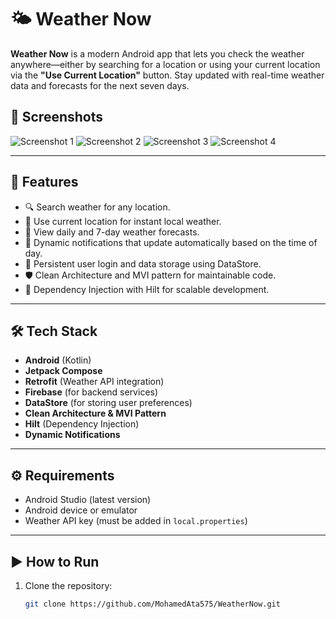 
# 🌤 Weather Now

**Weather Now** is a modern Android app that lets you check the weather anywhere—either by searching for a location or using your current location via the **"Use Current Location"** button. Stay updated with real-time weather data and forecasts for the next seven days.

## 📸 Screenshots

![Screenshot 1](images/screenshot1.png)
![Screenshot 2](images/screenshot2.png)
![Screenshot 3](images/screenshot3.png)
![Screenshot 4](images/screenshot4.png)

---

## 🚀 Features

- 🔍 Search weather for any location.
- 📍 Use current location for instant local weather.
- 📅 View daily and 7-day weather forecasts.
- 🔔 Dynamic notifications that update automatically based on the time of day.
- 💾 Persistent user login and data storage using DataStore.
- 🛡 Clean Architecture and MVI pattern for maintainable code.
- 🔧 Dependency Injection with Hilt for scalable development.

---

## 🛠 Tech Stack

- **Android** (Kotlin)
- **Jetpack Compose**
- **Retrofit** (Weather API integration)
- **Firebase** (for backend services)
- **DataStore** (for storing user preferences)
- **Clean Architecture & MVI Pattern**
- **Hilt** (Dependency Injection)
- **Dynamic Notifications**

---

## ⚙️ Requirements

- Android Studio (latest version)
- Android device or emulator
- Weather API key (must be added in `local.properties`)

---

## ▶️ How to Run

1. Clone the repository:
   ```bash
   git clone https://github.com/MohamedAta575/WeatherNow.git
